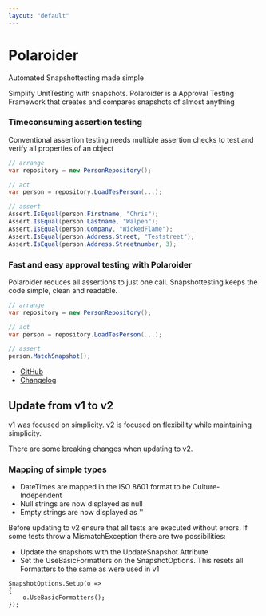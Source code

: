 ```yaml
---
layout: "default"
---
```

# Polaroider

Automated Snapshottesting made simple

Simplify UnitTesting with snapshots.
Polaroider is a Approval Testing Framework that creates and compares snapshots of almost anything

### Timeconsuming assertion testing
Conventional assertion testing needs multiple assertion checks to test and verify all properties of an object
```csharp
// arrange
var repository = new PersonRepository();

// act
var person = repository.LoadTesPerson(...);

// assert
Assert.IsEqual(person.Firstname, "Chris");
Assert.IsEqual(person.Lastname, "Walpen");
Assert.IsEqual(person.Company, "WickedFlame");
Assert.IsEqual(person.Address.Street, "Teststreet");
Assert.IsEqual(person.Address.Streetnumber, 3);
```

### Fast and easy approval testing with Polaroider
Polaroider reduces all assertions to just one call. 
Snapshottesting keeps the code simple, clean and readable.
```csharp
// arrange
var repository = new PersonRepository();

// act
var person = repository.LoadTesPerson(...);

// assert
person.MatchSnapshot();
```

- [GitHub](https://github.com/WickedFlame/Polaroider)
- [Changelog](changelog)

## Update from v1 to v2
v1 was focused on simplicity. 
v2 is focused on flexibility while maintaining simplicity.

There are some breaking changes when updating to v2.
### Mapping of simple types
- DateTimes are mapped in the ISO 8601 format to be Culture-Independent
- Null strings are now displayed as null
- Empty strings are now displayed as ''

Before updating to v2 ensure that all tests are executed without errors.
If some tests throw a MismatchException there are two possibilities:
- Update the snapshots with the UpdateSnapshot Attribute
- Set the UseBasicFormatters on the SnapshotOptions. This resets all Formatters to the same as were used in v1
```
SnapshotOptions.Setup(o =>
{
    o.UseBasicFormatters();
});
```